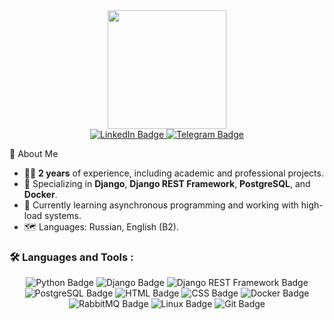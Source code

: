 <div id="header" align="center">
  
<img src="https://media.giphy.com/media/bAQH7WXKqtIBrPs7sR/giphy.gif" width="190"/>
  
</div>
<div id='badges' align='center'>
<a href='https://www.linkedin.com/in/nefidov22/'>
  <img src='https://img.shields.io/badge/LinkedIn-blue?logo=linkedin&logoColor=white' alt="LinkedIn Badge"/>
</a>
<a href="https://t.me/alek_komnin">
      <img src="https://img.shields.io/badge/Telegram-blue?logo=telegram&logoColor=white" alt="Telegram Badge"/>
</a>
</div>


🚀 About Me  
- 🧑‍💻 **2 years** of experience, including academic and professional projects.  
- 🎯 Specializing in **Django**, **Django REST Framework**, **PostgreSQL**, and **Docker**.  
- 🌱 Currently learning asynchronous programming and working with high-load systems.  
- 🗺️ Languages: Russian, English (B2).  

### :hammer_and_wrench: Languages and Tools :
<div id="tools" align="center">
  <img src="https://img.shields.io/badge/Python-3776AB?logo=python&logoColor=white" alt="Python Badge"/>
  <img src="https://img.shields.io/badge/Django-092E20?logo=django&logoColor=white" alt="Django Badge"/>
  <img src="https://img.shields.io/badge/Django%20REST%20Framework-ff1709?logo=django&logoColor=white" alt="Django REST Framework Badge"/>
  <img src="https://img.shields.io/badge/PostgreSQL-336791?logo=postgresql&logoColor=white" alt="PostgreSQL Badge"/>

  <img src="https://img.shields.io/badge/HTML5-E34F26?logo=html5&logoColor=white" alt="HTML Badge"/>
  <img src="https://img.shields.io/badge/CSS3-1572B6?logo=css3&logoColor=white" alt="CSS Badge"/>
  <img src="https://img.shields.io/badge/Docker-2496ED?logo=docker&logoColor=white" alt="Docker Badge"/>

  <img src="https://img.shields.io/badge/RabbitMQ-FF6600?logo=rabbitmq&logoColor=white" alt="RabbitMQ Badge"/>
  <img src="https://img.shields.io/badge/Linux-FCC624?logo=linux&logoColor=black" alt="Linux Badge"/>
  <img src="https://img.shields.io/badge/Git-F05032?logo=git&logoColor=white" alt="Git Badge"/>

</div>
